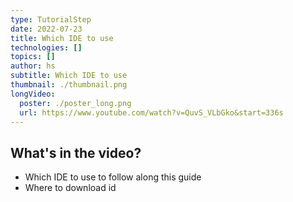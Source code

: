 ```yaml
---
type: TutorialStep
date: 2022-07-23
title: Which IDE to use
technologies: []
topics: []
author: hs
subtitle: Which IDE to use
thumbnail: ./thumbnail.png
longVideo:
  poster: ./poster_long.png
  url: https://www.youtube.com/watch?v=QuvS_VLbGko&start=336s
---
```


## What's in the video?

* Which IDE to use to follow along this guide
* Where to download id